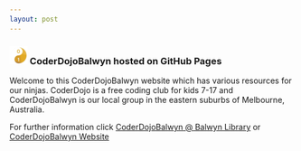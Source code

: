 ```yaml
---
layout: post
---
```

### ![CoderDojoBalwyn](favicon-32x32.png)  CoderDojoBalwyn hosted on GitHub Pages

Welcome to this CoderDojoBalwyn website which has various resources for our ninjas.  CoderDojo is a free coding club for kids 7-17 and CoderDojoBalwyn is our local group in the eastern suburbs of Melbourne, Australia. 

For further information click [CoderDojoBalwyn @ Balwyn Library](https://zen.coderdojo.com/dojos/au/balwyn-vic/balwyn-balwyn-library) or [CoderDojoBalwyn Website](https://balwynau.wixsite.com/coderdojo)
